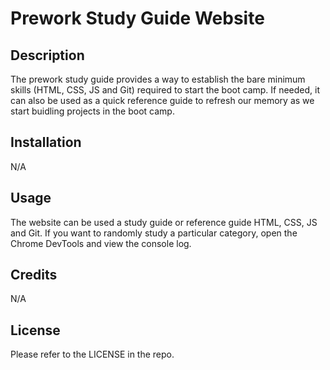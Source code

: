 # Prework Study Guide Website

## Description

The prework study guide provides a way to establish the bare minimum skills (HTML, CSS, JS and Git) required to start the boot camp. If needed, it can also be used as a quick reference guide to refresh our memory as we start buidling projects in the boot camp.

## Installation

N/A

## Usage

The website can be used a study guide or reference guide HTML, CSS, JS and Git. If you want to randomly study a particular category, open the Chrome DevTools and view the console log.

## Credits

N/A

## License

Please refer to the LICENSE in the repo.
